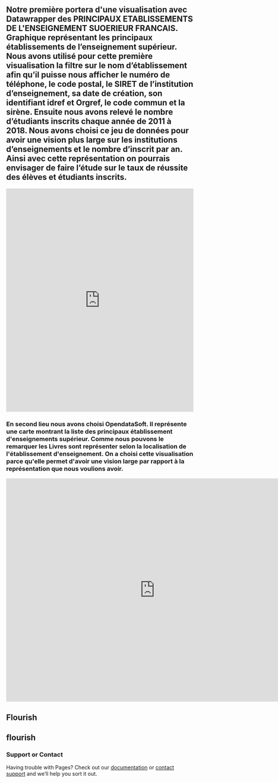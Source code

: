 ## Notre première portera d'une visualisation avec Datawrapper des PRINCIPAUX ETABLISSEMENTS DE L'ENSEIGNEMENT SUOERIEUR FRANCAIS. Graphique représentant les principaux établissements de l’enseignement supérieur. Nous avons utilisé pour cette première visualisation la filtre sur le nom d’établissement afin qu’il puisse nous afficher le numéro de téléphone, le code postal, le SIRET de l’institution d’enseignement, sa date de création, son identifiant idref et Orgref, le code commun et la sirène. Ensuite nous avons relevé le nombre d’étudiants inscrits chaque année de 2011 à 2018. Nous avons choisi ce jeu de données pour avoir une vision plus large sur les institutions d’enseignements et le nombre d’inscrit par an. Ainsi avec cette représentation on pourrais envisager de faire l’étude sur le taux de réussite des élèves et étudiants inscrits.
<iframe title=" Principaux établissement de l'enseignement supérieur" aria-label="Interactive area chart" id="datawrapper-chart-ymLDY" src="https://datawrapper.dwcdn.net/ymLDY/1/" scrolling="no" frameborder="0" style="width: 0; min-width: 100% !important; border: none;" height="600"></iframe><script type="text/javascript">!function(){"use strict";window.addEventListener("message",(function(a){if(void 0!==a.data["datawrapper-height"])for(var e in a.data["datawrapper-height"]){var t=document.getElementById("datawrapper-chart-"+e)||document.querySelector("iframe[src*='"+e+"']");t&&(t.style.height=a.data["datawrapper-height"][e]+"px")}}))}();
</script>

### En second lieu nous avons choisi OpendataSoft. Il représente une carte montrant la liste des principaux établissement d'enseignements supérieur. Comme nous pouvons le remarquer les Livres sont représenter selon la localisation de l'établissement d'enseignement. On a choisi cette visualisation parce qu'elle permet d'avoir une vision large par rapport à la représentation que nous voulions avoir.
<iframe frameborder="0" width="800" height="600" src="https://data.opendatasoft.com/map/embed/etablissement_enseignement_superieur/?&static=false&scrollWheelZoom=false"></iframe>

## Flourish
<div class="flourish-embed" data-src="story/747620"><script src="https://public.flourish.studio/resources/embed.js"></script></div>
















## flourish
### Support or Contact

Having trouble with Pages? Check out our [documentation](https://docs.github.com/categories/github-pages-basics/) or [contact support](https://support.github.com/contact) and we’ll help you sort it out.

